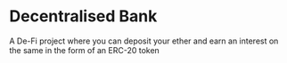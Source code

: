 # Decentralised Bank
A De-Fi project where you can deposit your ether and earn an interest on the same in the form of an ERC-20 token
